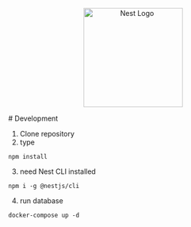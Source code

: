<p align="center">
  <a href="http://nestjs.com/" target="blank"><img src="https://nestjs.com/img/logo-small.svg" width="200" alt="Nest Logo" /></a>
</p>
# Development

1. Clone repository
2. type

```
npm install
```

3. need Nest CLI installed

```
npm i -g @nestjs/cli
```

4. run database

```
docker-compose up -d
```
